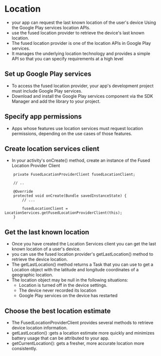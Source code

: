 # Location

* your app can request the last known location of the user's device Using the Google Play services location APIs.
* use the fused location provider to retrieve the device's last known location.
* The fused location provider is one of the location APIs in Google Play services.
* It manages the underlying location technology and provides a simple API so that you can specify requirements at a high level

## Set up Google Play services

* To access the fused location provider, your app's development project must include Google Play services.
* Download and install the Google Play services component via the SDK Manager and add the library to your project.

## Specify app permissions

* Apps whose features use location services must request location permissions, depending on the use cases of those features.

## Create location services client

* In your activity's onCreate() method, create an instance of the Fused Location Provider Client

```
    private FusedLocationProviderClient fusedLocationClient;

    // ..

    @Override
    protected void onCreate(Bundle savedInstanceState) {
        // ...

        fusedLocationClient = LocationServices.getFusedLocationProviderClient(this);
    }
```

## Get the last known location

* Once you have created the Location Services client you can get the last known location of a user's device.
* you can use the fused location provider's getLastLocation() method to retrieve the device location.
* The getLastLocation() method returns a Task that you can use to get a Location object with the latitude and longitude coordinates of a geographic location.
* The location object may be null in the following situations:
  * Location is turned off in the device settings.
  * The device never recorded its location
  * Google Play services on the device has restarted

## Choose the best location estimate

* The FusedLocationProviderClient provides several methods to retrieve device location information.
* getLastLocation() :gets a location estimate more quickly and minimizes battery usage that can be attributed to your app.
* getCurrentLocation(): gets a fresher, more accurate location more consistently. 